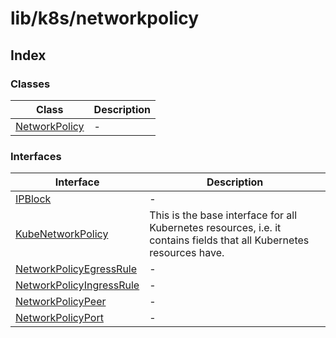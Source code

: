 # lib/k8s/networkpolicy

## Index

### Classes

| Class | Description |
| ------ | ------ |
| [NetworkPolicy](classes/NetworkPolicy.md) | - |

### Interfaces

| Interface | Description |
| ------ | ------ |
| [IPBlock](interfaces/IPBlock.md) | - |
| [KubeNetworkPolicy](interfaces/KubeNetworkPolicy.md) | This is the base interface for all Kubernetes resources, i.e. it contains fields that all Kubernetes resources have. |
| [NetworkPolicyEgressRule](interfaces/NetworkPolicyEgressRule.md) | - |
| [NetworkPolicyIngressRule](interfaces/NetworkPolicyIngressRule.md) | - |
| [NetworkPolicyPeer](interfaces/NetworkPolicyPeer.md) | - |
| [NetworkPolicyPort](interfaces/NetworkPolicyPort.md) | - |
